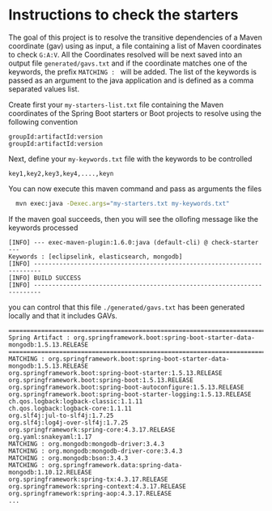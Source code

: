 # Instructions to check the starters

The goal of this project is to resolve the transitive dependencies of a Maven coordinate (gav) using as input, a file containing a list of Maven coordinates to check `G:A:V`.
All the Coordinates resolved will be next saved into an output file `generated/gavs.txt` and if the coordinate matches one of the keywords, the prefix `MATCHING : ` will be added.
The list of the keywords is passed as an argument to the java application and is defined as a comma separated values list. 

Create first your `my-starters-list.txt` file containing the Maven coordinates of the Spring Boot starters or Boot projects to resolve using the following convention 

 ```
 groupId:artifactId:version
 groupId:artifactId:version
 ```  

Next, define your `my-keywords.txt` file with the keywords to be controlled

  ```
  key1,key2,key3,key4,....,keyn
  ```

You can now execute this maven command and pass as arguments the files

```bash
  mvn exec:java -Dexec.args="my-starters.txt my-keywords.txt"
```

If the maven goal succeeds, then you will see the ollofing message like the keywords processed

  ```
  [INFO] --- exec-maven-plugin:1.6.0:java (default-cli) @ check-starter ---
  Keywords : [eclipselink, elasticsearch, mongodb]
  [INFO] ------------------------------------------------------------------------
  [INFO] BUILD SUCCESS
  [INFO] ------------------------------------------------------------------------
  ```
  
you can control that this file `./generated/gavs.txt` has been generated locally
and that it includes GAVs.
  
  
  ```
  ====================================================================================================
  Spring Artifact : org.springframework.boot:spring-boot-starter-data-mongodb:1.5.13.RELEASE
  ====================================================================================================
  MATCHING : org.springframework.boot:spring-boot-starter-data-mongodb:1.5.13.RELEASE
  org.springframework.boot:spring-boot-starter:1.5.13.RELEASE
  org.springframework.boot:spring-boot:1.5.13.RELEASE
  org.springframework.boot:spring-boot-autoconfigure:1.5.13.RELEASE
  org.springframework.boot:spring-boot-starter-logging:1.5.13.RELEASE
  ch.qos.logback:logback-classic:1.1.11
  ch.qos.logback:logback-core:1.1.11
  org.slf4j:jul-to-slf4j:1.7.25
  org.slf4j:log4j-over-slf4j:1.7.25
  org.springframework:spring-core:4.3.17.RELEASE
  org.yaml:snakeyaml:1.17
  MATCHING : org.mongodb:mongodb-driver:3.4.3
  MATCHING : org.mongodb:mongodb-driver-core:3.4.3
  MATCHING : org.mongodb:bson:3.4.3
  MATCHING : org.springframework.data:spring-data-mongodb:1.10.12.RELEASE
  org.springframework:spring-tx:4.3.17.RELEASE
  org.springframework:spring-context:4.3.17.RELEASE
  org.springframework:spring-aop:4.3.17.RELEASE
  ...
  ````

